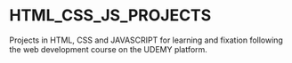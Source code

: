 # HTML_CSS_JS_PROJECTS
Projects in HTML, CSS and JAVASCRIPT for learning and fixation following the web development course on the UDEMY platform.

